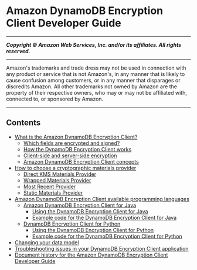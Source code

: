 # Amazon DynamoDB Encryption Client Developer Guide

-----
*****Copyright &copy; Amazon Web Services, Inc. and/or its affiliates. All rights reserved.*****

-----
Amazon's trademarks and trade dress may not be used in 
     connection with any product or service that is not Amazon's, 
     in any manner that is likely to cause confusion among customers, 
     or in any manner that disparages or discredits Amazon. All other 
     trademarks not owned by Amazon are the property of their respective
     owners, who may or may not be affiliated with, connected to, or 
     sponsored by Amazon.

-----
## Contents
+ [What is the Amazon DynamoDB Encryption Client?](what-is-ddb-encrypt.md)
   + [Which fields are encrypted and signed?](encrypted-and-signed.md)
   + [How the DynamoDB Encryption Client works](how-it-works.md)
   + [Client-side and server-side encryption](client-server-side.md)
   + [Amazon DynamoDB Encryption Client concepts](concepts.md)
+ [How to choose a cryptographic materials provider](crypto-materials-providers.md)
   + [Direct KMS Materials Provider](direct-kms-provider.md)
   + [Wrapped Materials Provider](wrapped-provider.md)
   + [Most Recent Provider](most-recent-provider.md)
   + [Static Materials Provider](static-provider.md)
+ [Amazon DynamoDB Encryption Client available programming languages](programming-languages.md)
   + [Amazon DynamoDB Encryption Client for Java](java.md)
      + [Using the DynamoDB Encryption Client for Java](java-using.md)
      + [Example code for the DynamoDB Encryption Client for Java](java-examples.md)
   + [DynamoDB Encryption Client for Python](python.md)
      + [Using the DynamoDB Encryption Client for Python](python-using.md)
      + [Example code for the DynamoDB Encryption Client for Python](python-examples.md)
+ [Changing your data model](data-model.md)
+ [Troubleshooting issues in your DynamoDB Encryption Client application](troubleshooting.md)
+ [Document history for the Amazon DynamoDB Encryption Client Developer Guide](document-history.md)